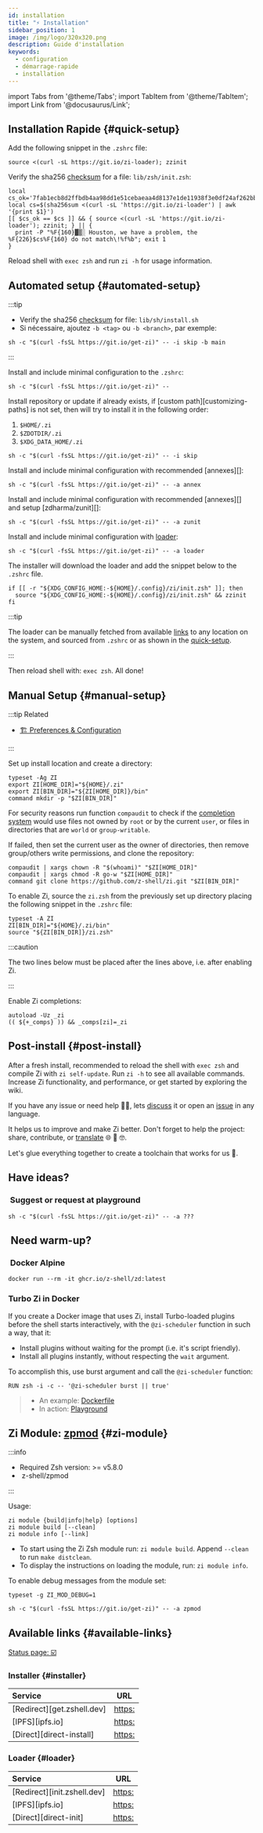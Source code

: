 ```yaml
---
id: installation
title: "⚡️ Installation"
sidebar_position: 1
image: /img/logo/320x320.png
description: Guide d'installation
keywords:
  - configuration
  - démarrage-rapide
  - installation
---
```


<!-- @format -->

import Tabs from '@theme/Tabs';
import TabItem from '@theme/TabItem';
import Link from '@docusaurus/Link';

## <i class="fas fa-spinner fa-spin"></i> Installation Rapide {#quick-setup}

Add the following snippet in the `.zshrc` file:

<Tabs>
  <TabItem value="instant-source" label="Instant" default>

```shell title="~/.zshrc"
source <(curl -sL https://git.io/zi-loader); zzinit
```

  </TabItem>
  <TabItem value="verified-source" label="Verified">

Verify the sha256 [checksum][] for a file: `lib/zsh/init.zsh`:

```shell showLineNumbers title="~/.zshrc"
local cs_ok='7fab1ecb8d2ffbdb4aa98dd1e51cebaeaa4d8137e1de11938f3e0df24af262bb'
local cs=$(sha256sum <(curl -sL 'https://git.io/zi-loader') | awk '{print $1}')
[[ $cs_ok == $cs ]] && { source <(curl -sL 'https://git.io/zi-loader'); zzinit; } || {
  print -P "%F{160}▓▒░ Houston, we have a problem, the %F{226}$cs%F{160} do not match\!%f%b"; exit 1
}
```

  </TabItem>
</Tabs>

Reload shell with `exec zsh` and run `zi -h` for usage information.

## <i class="fas fa-spinner fa-spin"></i> Automated setup {#automated-setup}

:::tip

- Verify the sha256 [checksum][] for file: `lib/sh/install.sh`
- Si nécessaire, ajoutez `-b <tag>` ou `-b <branch>`, par exemple:

```shell
sh -c "$(curl -fsSL https://git.io/get-zi)" -- -i skip -b main
```

:::

<Tabs>
  <TabItem value="minimal" label="Minimal" default>

Install and include minimal configuration to the `.zshrc`:

```shell
sh -c "$(curl -fsSL https://git.io/get-zi)" --
```

  </TabItem>
  <TabItem value="repository" label="Repository">

Install repository or update if already exists, if [custom path][customizing-paths] is not set, then will try to install it in the following order:

1. `$HOME/.zi`
2. `$ZDOTDIR/.zi`
3. `$XDG_DATA_HOME/.zi`

```shell
sh -c "$(curl -fsSL https://git.io/get-zi)" -- -i skip
```

  </TabItem>
  <TabItem value="minimal-annexes" label="Annex">

Install and include minimal configuration with recommended [annexes][]:

```shell
sh -c "$(curl -fsSL https://git.io/get-zi)" -- -a annex
```

  </TabItem>
  <TabItem value="minimal-zunit" label="ZUnit">

Install and include minimal configuration with recommended [annexes][] and setup [zdharma/zunit][]:

```shell
sh -c "$(curl -fsSL https://git.io/get-zi)" -- -a zunit
```

  </TabItem>
  <TabItem value="minimal-loader" label="Loader">

Install and include minimal configuration with [loader](#loader):

```shell
sh -c "$(curl -fsSL https://git.io/get-zi)" -- -a loader
```

The installer will download the loader and add the snippet below to the `.zshrc` file.

```shell showLineNumbers
if [[ -r "${XDG_CONFIG_HOME:-${HOME}/.config}/zi/init.zsh" ]]; then
  source "${XDG_CONFIG_HOME:-${HOME}/.config}/zi/init.zsh" && zzinit
fi
```

:::tip

The loader can be manually fetched from available [links](#loader) to any location on the system, and sourced from `.zshrc` or as shown in the [quick-setup](#quick-setup).

:::

Then reload shell with: `exec zsh`. All done!

  </TabItem>
</Tabs>

## <i class="fas fa-spinner fa-spin"></i> Manual Setup {#manual-setup}

:::tip Related

- [🏗 Preferences & Configuration][customization]

:::

Set up install location and create a directory:

```shell showLineNumbers
typeset -Ag ZI
export ZI[HOME_DIR]="${HOME}/.zi"
export ZI[BIN_DIR]="${ZI[HOME_DIR]}/bin"
command mkdir -p "$ZI[BIN_DIR]"
```

For security reasons run function `compaudit` to check if the [completion system][completion-system] would use files not owned by `root` or by the current `user`, or files in directories that are `world` or `group-writable`.

If failed, then set the current user as the owner of directories, then remove group/others write permissions, and clone the repository:

```shell showLineNumbers
compaudit | xargs chown -R "$(whoami)" "$ZI[HOME_DIR]"
compaudit | xargs chmod -R go-w "$ZI[HOME_DIR]"
command git clone https://github.com/z-shell/zi.git "$ZI[BIN_DIR]"
```

To enable Zi, source the `zi.zsh` from the previously set up directory placing the following snippet in the `.zshrc` file:

```shell title="~/.zshrc" showLineNumbers
typeset -A ZI
ZI[BIN_DIR]="${HOME}/.zi/bin"
source "${ZI[BIN_DIR]}/zi.zsh"
```

:::caution

The two lines below must be placed after the lines above, i.e. after enabling Zi.

:::

Enable Zi completions:

```shell title="~/.zshrc" showLineNumbers
autoload -Uz _zi
(( ${+_comps} )) && _comps[zi]=_zi
```

## <i class="fas fa-spinner fa-spin"></i> Post-install {#post-install}

After a fresh install, recommended to reload the shell with `exec zsh` and compile Zi with `zi self-update`. Run `zi -h` to see all available commands. Increase Zi functionality, and performance, or get started by exploring the wiki.

If you have any issue or need help 🤦‍♂️, lets [discuss][] it or open an [issue][] in any language.

It helps us to improve and make Zi better. Don't forget to help the project: share, contribute, or [translate][] 🌐 🥰 🤓.

Let's glue everything together to create a toolchain that works for us 🚀.

## <i class="fas fa-sync-alt fa-spin"></i> Have ideas?

### <i class="fa-solid fa-list-check"></i>&nbsp;Suggest or request at&nbsp;<Link href="https://github.com/z-shell/playground">playground</Link>

```shell
sh -c "$(curl -fsSL https://git.io/get-zi)" -- -a ???
```

## <i class="fas fa-sync-alt fa-spin"></i>&nbsp;Need warm-up?

### <i class="fa-brands fa-docker"></i>&nbsp;<Link href="https://github.com/z-shell/zd/pkgs/container/zd">Docker Alpine</Link>

```shell
docker run --rm -it ghcr.io/z-shell/zd:latest
```

### <i class="fa-brands fa-docker"></i> Turbo Zi in Docker

If you create a Docker image that uses Zi, install Turbo-loaded plugins before the shell starts interactively, with the `@zi-scheduler` function in such a way, that it:

- Install plugins without waiting for the prompt (i.e. it's script friendly).
- Install all plugins instantly, without respecting the `wait` argument.

To accomplish this, use burst argument and call the `@zi-scheduler` function:

```docker
RUN zsh -i -c -- '@zi-scheduler burst || true'
```

> - An example: [Dockerfile][]
> - In action: [Playground][]

## <i class="fas fa-cog fa-pulse"></i> Zi Module: [zpmod][z-shell/zpmod] {#zi-module}

:::info

- Required Zsh version: >= v5.8.0
- <i className="fa-brands fa-github"></i>&nbsp;<Link href="https://github.com/z-shell/zpmod">z-shell/zpmod</Link>

:::

<Tabs>
  <TabItem value="with-zi" label="With Zi" default>

Usage:

```shell showLineNumbers
zi module {build|info|help} [options]
zi module build [--clean]
zi module info [--link]
```

- To start using the Zi Zsh module run: `zi module build`. Append `--clean` to run `make distclean`.
- To display the instructions on loading the module, run: `zi module info`.

To enable debug messages from the module set:

```shell
typeset -g ZI_MOD_DEBUG=1
```

</TabItem>
  <TabItem value="standalone" label="Standalone">

```shell
sh -c "$(curl -fsSL https://git.io/get-zi)" -- -a zpmod
```

  </TabItem>
</Tabs>

## <i class="fas fa-sync-alt fa-spin"></i> Available links {#available-links}

[Status page: ☑️][status]

### <i class="fa-solid fa-gear"></i> Installer {#installer}

<div className="apitable">

| Service                    | URL                                                                       |
| :------------------------- | ------------------------------------------------------------------------- |
| [Redirect][get.zshell.dev] | <https:>                                                  |
| [IPFS][ipfs.io]            | <https:>                                   |
| [Direct][direct-install]   | <https:> |

</div>

### <i class="fa-brands fa-superpowers"></i> Loader {#loader}

<div className="apitable">

| Service                     | URL                                                                      |
| :-------------------------- | ------------------------------------------------------------------------ |
| [Redirect][init.zshell.dev] | <https:>                                                |
| [IPFS][ipfs.io]             | <https:>                                   |
| [Direct][direct-init]       | <https:> |

</div>

<!-- end-of-file -->
<!-- links -->



<!-- external -->

[customization]: /docs/guides/customization

[checksum]: https://raw.githubusercontent.com/z-shell/zi-src/main/lib/checksum.txt
[completion-system]: https://zsh.sourceforge.io/Doc/Release/Completion-System.html#Use-of-compinit
[discuss]: https://github.com/orgs/z-shell/discussions/new
[Dockerfile]: https://github.com/robobenklein/configs/blob/master/Dockerfile
[issue]: https://github.com/z-shell/zi/issues/new/choose
[Playground]: https://github.com/z-shell/playground
[status]: https://status.zshell.dev
[translate]: https://digitalclouds.crowdin.com/z-shell
[z-shell/zpmod]: https://github.com/z-shell/zpmod
